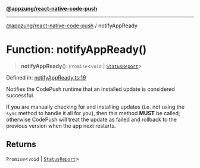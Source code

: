 [**@appzung/react-native-code-push**](../README.md)

---

[@appzung/react-native-code-push](../README.md) / notifyAppReady

# Function: notifyAppReady()

> **notifyAppReady**(): `Promise`\<`void` \| [`StatusReport`](../interfaces/StatusReport.md)\>

Defined in: [notifyAppReady.ts:19](https://github.com/AppZung/react-native-code-push/blob/c18933fc82ce614eded3156d1f391ab8a21d21d7/src/notifyAppReady.ts#L19)

Notifies the CodePush runtime that an installed update is considered successful.

If you are manually checking for and installing updates (i.e. not using the `sync` method to handle it all for you), then this method **MUST** be called; otherwise CodePush will treat the update as failed and rollback to the previous version when the app next restarts.

## Returns

`Promise`\<`void` \| [`StatusReport`](../interfaces/StatusReport.md)\>
